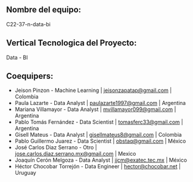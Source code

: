 ## Nombre del equipo: 

C22-37-n-data-bi

## Vertical Tecnologica del Proyecto: 

Data - BI

## Coequipers:
- Jeison Pinzon - Machine Learning | jeisonzapatap@gmail.com | Colombia
- Paula Lazarte - Data Analyst | paulazarte1997@gmail.com | Argentina
- Mariana Villamayor - Data Analyst | mvillamayor099@gmail.com | Argentina
- Pablo Tomás Fernández - Data Scientist | tomasferc33@gmail.com | Argentina
- Gisell Mateus - Data Analyst | gisellmateus8@gmail.com | Colombia
- Pablo Guillermo Juarez - Data Scientist | obstaq@gmail.com | México
- José Carlos Diaz Serrano - Otro | jose.carlos.diaz.serrano.mx@gmail.com | Mexico
- Joaquín Cerón Melgoza - Data Analyst | jjcm@exatec.tec.mx | México
- Héctor Chocobar Torrejón - Data Engineer | hector@chocobar.net | Uruguay
